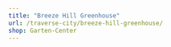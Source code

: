 ```yaml
---
title: "Breeze Hill Greenhouse"
url: /traverse-city/breeze-hill-greenhouse/
shop: Garten-Center
---
```


